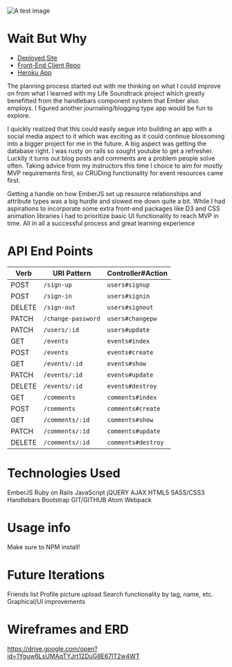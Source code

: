 ![A test image](https://res.cloudinary.com/duqjlnkij/image/upload/v1524224049/wait-but-why-screenshot.png)

# Wait But Why

- [Deployed Site](https://ayoungdrew.github.io/wait-but-why/)
- [Front-End Client Repo](https://github.com/ayoungdrew/wait-but-why/)
- [Heroku App](https://wait-but-why-api.herokuapp.com/)


The planning process started out with me thinking on what I could improve on from what I learned with my Life Soundtrack project which greatly benefitted from the handlebars component system that Ember also employs. I figured another journaling/blogging type app would be fun to explore.

I quickly realized that this could easily segue into building an app with a social media aspect to it which was exciting as it could continue blossoming into a bigger project for me in the future. A big aspect was getting the database right. I was rusty on rails so sought youtube to get a refresher. Luckily it turns out blog posts and comments are a problem people solve often. Taking advice from my instructors this time I choice to aim for mostly MVP requirements first, so CRUDing functionality for event resources came first.

Getting a handle on how EmberJS set up resource relationships and attribute types was a big hurdle and slowed me down quite a bit. While I had aspirations to incorporate some extra front-end packages like D3 and CSS animation libraries I had to prioritize basic UI functionality to reach MVP in time. All in all a successful process and great learning experience

# API End Points
| Verb   | URI Pattern                 | Controller#Action         |
|--------|-----------------------------|---------------------------|
| POST   | `/sign-up`                  | `users#signup`            |
| POST   | `/sign-in`                  | `users#signin`            |
| DELETE | `/sign-out`                 | `users#signout`           |
| PATCH  | `/change-password`          | `users#changepw`          |
| PATCH  | `/users/:id`                | `users#update`            |
| GET    | `/events`                    | `events#index`             |
| POST   | `/events`                    | `events#create`            |
| GET    | `/events/:id`                | `events#show`              |
| PATCH  | `/events/:id`                | `events#update`            |
| DELETE | `/events/:id`                | `events#destroy`           |
| GET    | `/comments`                    | `comments#index`             |
| POST   | `/comments`                    | `comments#create`            |
| GET    | `/comments/:id`                | `comments#show`              |
| PATCH  | `/comments/:id`                | `comments#update`            |
| DELETE | `/comments/:id`                | `comments#destroy`           |


# Technologies Used

EmberJS
Ruby on Rails
JavaScript
jQUERY
AJAX
HTML5
SASS/CSS3
Handlebars
Bootstrap
GIT/GITHUB
Atom
Webpack

# Usage info
Make sure to NPM install!

# Future Iterations
Friends list
Profile picture upload
Search functionality by tag, name, etc.
Graphical/UI improvements


# Wireframes and ERD
https://drive.google.com/open?id=1Yguw6LsUMAqTYJrt12DuG8E67lT2w4WT
